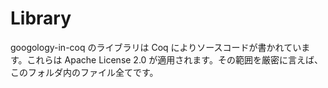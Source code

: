 # Library

googology-in-coq のライブラリは Coq によりソースコードが書かれています。これらは Apache License 2.0 が適用されます。その範囲を厳密に言えば、このフォルダ内のファイル全てです。

